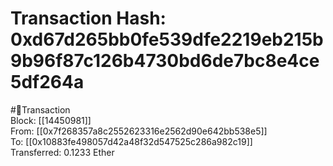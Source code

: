 
Transaction Hash: 0xd67d265bb0fe539dfe2219eb215b9b96f87c126b4730bd6de7bc8e4ce5df264a
====================================================================================
  
#💸Transaction  
Block: [[14450981]]  
From: [[0x7f268357a8c2552623316e2562d90e642bb538e5]]  
To: [[0x10883fe498057d42a48f32d547525c286a982c19]]  
Transferred: 0.1233 Ether